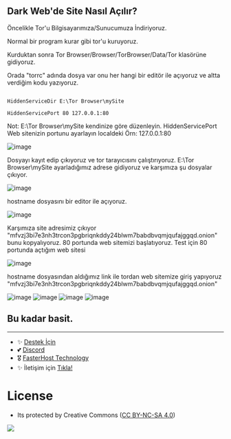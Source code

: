 
## Dark Web'de Site Nasıl Açılır?
Öncelikle Tor'u Bilgisayarımıza/Sunucumuza İndiriyoruz.

Normal bir program kurar gibi tor'u kuruyoruz.

Kurduktan sonra Tor Browser/Browser/TorBrowser/Data/Tor klasörüne gidiyoruz.

Orada "torrc" adında dosya var onu her hangi bir editör ile açıyoruz ve altta verdiğim kodu yazıyoruz.

```

HiddenServiceDir E:\Tor Browser\mySite

HiddenServicePort 80 127.0.0.1:80

```

Not: E:\Tor Browser\mySite kendinize göre düzenleyin. HiddenServicePort Web sitenizin portunu ayarlayın localdeki Örn: 127.0.0.1:80

![image](https://github.com/fastuptime/Dark_Web_de_Site_Kurma/assets/63351166/a728a8fa-26a0-4b6a-a070-36a38582edab)


Dosyayı kayıt edip çıkıyoruz ve tor tarayıcısını çalıştırıyoruz.
E:\Tor Browser\mySite ayarladığımız adrese gidiyoruz ve karşımıza şu dosyalar çıkıyor.

![image](https://github.com/fastuptime/Dark_Web_de_Site_Kurma/assets/63351166/7926aa9e-babd-4be1-84c0-c8e4020c14cb)

hostname dosyasını bir editor ile açıyoruz.

![image](https://github.com/fastuptime/Dark_Web_de_Site_Kurma/assets/63351166/8e47dbac-e559-4827-9a27-c5bb8277ffb8)

Karşımıza site adresimiz çıkıyor "mfvzj3bi7e3nh3trcon3pgbriqnkddy24blwm7babdbvqmjqufajggqd.onion" bunu kopyalıyoruz.
80 portunda web sitemizi başlatıyoruz.
Test için 80 portunda açtığım web sitesi

![image](https://github.com/fastuptime/Dark_Web_de_Site_Kurma/assets/63351166/ef16bc1e-a81e-43b1-8519-b1947715002f)

hostname dosyasından aldığımız link ile tordan web sitemize giriş yapıyoruz "mfvzj3bi7e3nh3trcon3pgbriqnkddy24blwm7babdbvqmjqufajggqd.onion"


![image](https://github.com/fastuptime/Dark_Web_de_Site_Kurma/assets/63351166/dac5580b-94ba-46fa-8dce-fb804758d7f7)
![image](https://github.com/fastuptime/Dark_Web_de_Site_Kurma/assets/63351166/3875191c-764b-435d-bc41-10d171b34cb1)
![image](https://github.com/fastuptime/Dark_Web_de_Site_Kurma/assets/63351166/c41b689e-255a-4e2a-9f15-2831d1d085a8)
![image](https://github.com/fastuptime/Dark_Web_de_Site_Kurma/assets/63351166/9ddf67c5-9f0a-46bd-adb4-e50556aad9aa)



## Bu kadar basit.

---
- ✨ [Destek İçin](https://fastuptime.com) <br>
- 💕 [Discord](https://fastuptime.com/discord)<br>
- 🎖️ [FasterHost Technology](https://fasterhost.tech/)<br>
- ✨ İletişim için [Tıkla!](mailto:fastuptime@gmail.com)<br>

# License
- Its protected by Creative Commons ([CC BY-NC-SA 4.0](https://creativecommons.org/licenses/by-nc-sa/4.0/))

<a href="https://creativecommons.org/licenses/by-nc-sa/4.0/" title="BYNCSA40"><img src="https://licensebuttons.net/l/by-nc-sa/4.0/88x31.png"></a>
